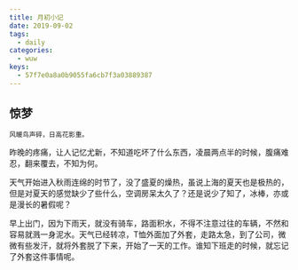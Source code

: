 ```yaml
---
title: 月初小记
date: 2019-09-02
tags:
  - daily
categories:
  - wuw
keys:
  - 57f7e0a8a0b9055fa6cb7f3a03889387
---
```


## 惊梦

```bash
风暖鸟声碎，日高花影重。
```

昨晚的疼痛，让人记忆尤新，不知道吃坏了什么东西，凌晨两点半的时候，腹痛难忍，翻来覆去，不知为何。

天气开始进入秋雨连绵的时节了，没了盛夏的燥热，虽说上海的夏天也是极热的，但是对夏天的感觉缺少了些什么，空调房呆太久了？还是说少了知了，冰棒，亦或是漫长的暑假呢？

早上出门，因为下雨天，就没有骑车，路面积水，不得不注意过往的车辆，不然和容易就溅一身泥水。天气已经转凉，T恤外面加了外套，走路太急，到了公司，微微有些发汗，就将外套脱了下来，开始了一天的工作。谁知下班走的时候，就忘记了外套这件事情呢。
